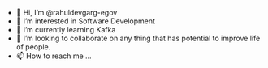 - 👋 Hi, I’m @rahuldevgarg-egov
- 👀 I’m interested in Software Development
- 🌱 I’m currently learning Kafka
- 💞️ I’m looking to collaborate on any thing that has potential to improve life of people.
- 📫 How to reach me ...

<!---
rahuldevgarg-egov/rahuldevgarg-egov is a ✨ special ✨ repository because its `README.md` (this file) appears on your GitHub profile.
You can click the Preview link to take a look at your changes.
--->
